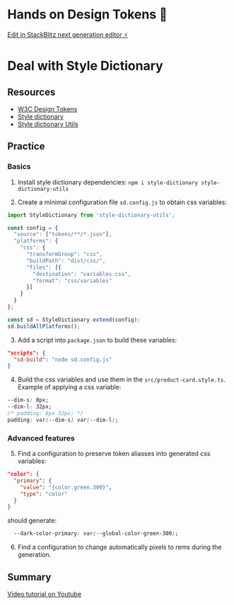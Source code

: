 # Hands on Design Tokens 🙌

[Edit in StackBlitz next generation editor ⚡️](https://stackblitz.com/~/github.com/ikerbede/design-tokens-demo)



# Deal with Style Dictionary

## Resources

- [W3C Design Tokens](https://tr.designtokens.org/format/)
- [Style dictionary](https://amzn.github.io/style-dictionary/#/README)
- [Style dictionary Utils](https://github.com/lukasoppermann/style-dictionary-utils)


## Practice

### Basics

1. Install style dictionary dependencies: 
`npm i style-dictionary style-dictionary-utils`

2. Create a minimal configuration file `sd.config.js` to obtain css variables:
```javascript
import StyleDictionary from 'style-dictionary-utils';

const config = {
  "source": ["tokens/**/*.json"],
  "platforms": {
    "css": {
      "transformGroup": "css",
      "buildPath": "dist/css/",
      "files": [{
        "destination": "variables.css",
        "format": "css/variables"
      }]
    }
  }
};

const sd = StyleDictionary.extend(config);
sd.buildAllPlatforms();
```

3. Add a script into `package.json` to build these variables:
```json
"scripts": {
  "sd-build": "node sd.config.js"
}
```

4. Build the css variables and use them in the `src/product-card.style.ts`. Example of applying a css variable:
```css
--dim-s: 8px;
--dim-l: 32px;
/* padding: 8px 32px; */
padding: var(--dim-s) var(--dim-l);
```


### Advanced features

5. Find a configuration to preserve token aliasses into generated css variables: 
```json
"color": {
  "primary": {
    "value": "{color.green.300}",
    "type": "color"
  }
}
```
should generate:
```css
  --dark-color-primary: var(--global-color-green-300);
```

6. Find a configuration to change automatically pixels to rems during the generation.


## Summary

[Video tutorial on Youtube](https://www.youtube.com/watch?v=RcxP0RePlVU)

